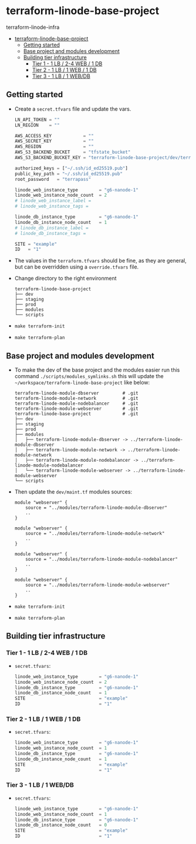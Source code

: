 # terraform-linode-base-project

terraform-linode-infra

- [terraform-linode-base-project](#terraform-linode-base-project)
  - [Getting started](#getting-started)
  - [Base project and modules development](#base-project-and-modules-development)
  - [Building tier infrastructure](#building-tier-infrastructure)
    - [Tier 1 - 1 LB / 2-4 WEB / 1 DB](#tier-1---1-lb--2-4-web--1-db)
    - [Tier 2 - 1 LB / 1   WEB / 1 DB](#tier-2---1-lb--1---web--1-db)
    - [Tier 3 - 1 LB / 1   WEB/DB](#tier-3---1-lb--1---webdb)

## Getting started

- Create a `secret.tfvars` file and update the vars.

    ```tfvars
    LN_API_TOKEN = ""
    LN_REGION    = ""

    AWS_ACCESS_KEY            = ""
    AWS_SECRET_KEY            = ""
    AWS_REGION                = ""
    AWS_S3_BACKEND_BUCKET     = "tfstate_bucket"
    AWS_S3_BACKEND_BUCKET_KEY = "terraform-linode-base-project/dev/terraform.tfstate"

    authorized_keys = ["~/.ssh/id_ed25519.pub"]
    public_key_path = "~/.ssh/id_ed25519.pub"
    root_password   = "terrapass"

    linode_web_instance_type        = "g6-nanode-1"
    linode_web_instance_node_count  = 2
    # linode_web_instance_label = 
    # linode_web_instance_tags = 

    linode_db_instance_type         = "g6-nanode-1"
    linode_db_instance_node_count   = 1
    # linode_db_instance_label = 
    # linode_db_instance_tags = 

    SITE = "example"
    ID   = "1"
    ```

- The values in the `terraform.tfvars` should be fine, as they are general, but can be overridden using a `override.tfvars` file.

- Change directory to the right environment

    ```console
    terraform-linode-base-project
    ├── dev
    ├── staging
    ├── prod
    ├── modules
    └── scripts
    ```

- `make terraform-init`

- `make terraform-plan`

## Base project and modules development

- To make the dev of the base project and the modules easier run this command `./scripts/modules_symlinks.sh` this will update the  `~/workspace/terraform-linode-base-project` like below:

    ```console
    terraform-linode-module-dbserver         # .git
    terraform-linode-module-network          # .git
    terraform-linode-module-nodebalancer     # .git
    terraform-linode-module-webserver        # .git
    terraform-linode-base-project            # .git
    ├── dev
    ├── staging
    ├── prod
    ├── modules
    │   ├── terraform-linode-module-dbserver -> ../terraform-linode-module-dbserver
    │   ├── terraform-linode-module-network -> ../terraform-linode-module-network
    │   ├── terraform-linode-module-nodebalancer -> ../terraform-linode-module-nodebalancer
    │   └── terraform-linode-module-webserver -> ../terraform-linode-module-webserver
    └── scripts
    ```

- Then update the `dev/maint.tf` modules sources:

    ```hcl
    module "webserver" {
        source = "../modules/terraform-linode-module-dbserver"
        ..
    }
    
    module "webserver" {
        source = "../modules/terraform-linode-module-network"
        ..
    }
    
    module "webserver" {
        source = "../modules/terraform-linode-module-nodebalancer"
        ..
    }
    
    module "webserver" {
        source = "../modules/terraform-linode-module-webserver"
        ..
    }
    
    ```

- `make terraform-init`

- `make terraform-plan`

## Building tier infrastructure

### Tier 1 - 1 LB / 2-4 WEB / 1 DB

- `secret.tfvars`:

    ```tfvars
    linode_web_instance_type        = "g6-nanode-1"
    linode_web_instance_node_count  = 2
    linode_db_instance_type         = "g6-nanode-1"
    linode_db_instance_node_count   = 1
    SITE                            = "example"
    ID                              = "1"
    ```

### Tier 2 - 1 LB / 1   WEB / 1 DB

- `secret.tfvars`:

    ```tfvars
    linode_web_instance_type        = "g6-nanode-1"
    linode_web_instance_node_count  = 1
    linode_db_instance_type         = "g6-nanode-1"
    linode_db_instance_node_count   = 1
    SITE                            = "example"
    ID                              = "1"
    ```

### Tier 3 - 1 LB / 1   WEB/DB

- `secret.tfvars`:

    ```tfvars
    linode_web_instance_type        = "g6-nanode-1"
    linode_web_instance_node_count  = 1
    linode_db_instance_type         = "g6-nanode-1"
    linode_db_instance_node_count   = 0
    SITE                            = "example"
    ID                              = "1"
    ```
